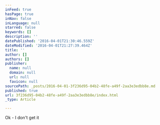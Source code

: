 ```yaml
---
inFeed: true
hasPage: true
inNav: false
inLanguage: null
starred: false
keywords: []
description: ''
datePublished: '2016-04-01T21:30:46.559Z'
dateModified: '2016-04-01T21:27:39.464Z'
title: ''
author: []
authors: []
publisher:
  name: null
  domain: null
  url: null
  favicon: null
sourcePath: _posts/2016-04-01-3f236d95-04b2-48fe-a49f-2aa3e3edbb8e.md
published: true
url: 3f236d95-04b2-48fe-a49f-2aa3e3edbb8e/index.html
_type: Article

---
```

Ok - I don't get it
